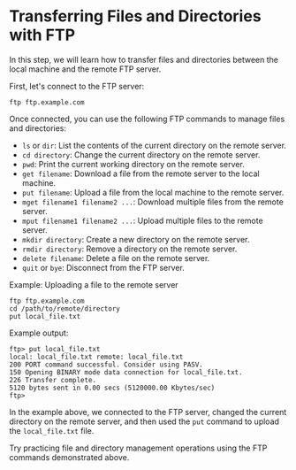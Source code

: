 # Transferring Files and Directories with FTP

In this step, we will learn how to transfer files and directories between the local machine and the remote FTP server.

First, let's connect to the FTP server:

```
ftp ftp.example.com
```

Once connected, you can use the following FTP commands to manage files and directories:

- `ls` or `dir`: List the contents of the current directory on the remote server.
- `cd directory`: Change the current directory on the remote server.
- `pwd`: Print the current working directory on the remote server.
- `get filename`: Download a file from the remote server to the local machine.
- `put filename`: Upload a file from the local machine to the remote server.
- `mget filename1 filename2 ...`: Download multiple files from the remote server.
- `mput filename1 filename2 ...`: Upload multiple files to the remote server.
- `mkdir directory`: Create a new directory on the remote server.
- `rmdir directory`: Remove a directory on the remote server.
- `delete filename`: Delete a file on the remote server.
- `quit` or `bye`: Disconnect from the FTP server.

Example: Uploading a file to the remote server

```
ftp ftp.example.com
cd /path/to/remote/directory
put local_file.txt
```

Example output:

```
ftp> put local_file.txt
local: local_file.txt remote: local_file.txt
200 PORT command successful. Consider using PASV.
150 Opening BINARY mode data connection for local_file.txt.
226 Transfer complete.
5120 bytes sent in 0.00 secs (5120000.00 Kbytes/sec)
ftp>
```

In the example above, we connected to the FTP server, changed the current directory on the remote server, and then used the `put` command to upload the `local_file.txt` file.

Try practicing file and directory management operations using the FTP commands demonstrated above.
